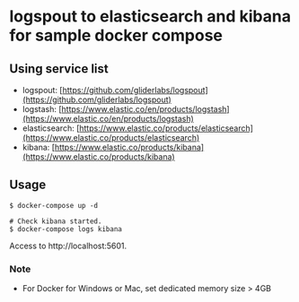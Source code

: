 # logspout to elasticsearch and kibana for sample docker compose

## Using service list

* logspout: [https://github.com/gliderlabs/logspout](https://github.com/gliderlabs/logspout)
* logstash: [https://www.elastic.co/en/products/logstash](https://www.elastic.co/en/products/logstash)
* elasticsearch: [https://www.elastic.co/products/elasticsearch](https://www.elastic.co/products/elasticsearch)
* kibana: [https://www.elastic.co/products/kibana](https://www.elastic.co/products/kibana)


## Usage

```
$ docker-compose up -d

# Check kibana started.
$ docker-compose logs kibana
```

Access to http://localhost:5601.

### Note

* For Docker for Windows or Mac, set dedicated memory size > 4GB

